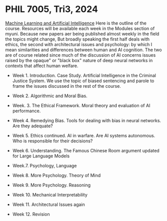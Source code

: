 # PHIL 7005, Tri3, 2024
[ Machine Learning and Artificial Intelligence](https://www.adelaide.edu.au/course-outlines/110073/1/tri-3/2024)
Here is the outline of the course. Resources will be available each week in the Modules section of myuni. Because new papers aer being published almost weekly in the field the topics might change, But broadly speaking the first half deals with ethics, the second with architectural issues and psychology: by which I mean similarities and differences between human and AI cognition.   The two are of course related since much of the discussion of AI concerns issues raised by the opaque" or "black box" nature  of deep neural networks in contexts that affect human welfare. 


* Week 1. Introduction. Case Study. Artificial Intelligence in the Criminal Justice System. We use the topic of biased sentencing and parole to frame the issues discussed in the rest of the course.


* Week 2. Algorithmic and Moral Bias. 

* Week. 3. The Ethical Framework. Moral theory and evaluation of AI performance. 

* Week 4.  Remedying Bias. Tools for dealing with bias in neural networks. Are they adequate? 

* Week 5. Ethics continued. AI in warfare. Are AI systems autonomous. Who is responsible for their decisions? 

* Week 6. Understanding. The Famous Chinese Room argument updated for Large Language Models

* Week.7. Psychology, Language

* Week 8. More Psychology. Theory of Mind

* Week 9. More Psychology. Reasoning

* Week 10. Mechanical Interpretability 

* Week 11. Architectural Issues again

* Week 12. Revision